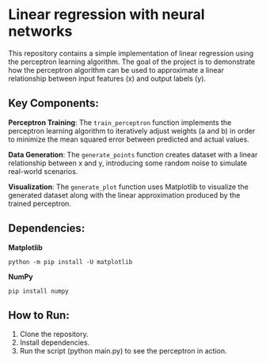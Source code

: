 # Linear regression with neural networks
This repository contains a simple implementation of linear regression using the perceptron learning algorithm. The goal of the project is to demonstrate how the perceptron algorithm can be used to approximate a linear relationship between input features (x) and output labels (y).

## Key Components:
**Perceptron Training**: The `train_perceptron` function implements the perceptron learning algorithm to iteratively adjust weights (a and b) in order to minimize the mean squared error between predicted and actual values.

**Data Generation**: The `generate_points` function creates dataset with a linear relationship between x and y, introducing some random noise to simulate real-world scenarios.

**Visualization**: The `generate_plot` function uses Matplotlib to visualize the generated dataset along with the linear approximation produced by the trained perceptron.

## Dependencies:
**Matplotlib**
```
python -m pip install -U matplotlib
```

**NumPy**
```
pip install numpy
```

## How to Run:
1. Clone the repository.
2. Install dependencies.
3. Run the script (python main.py) to see the perceptron in action.
